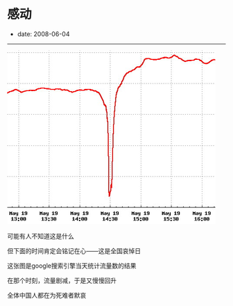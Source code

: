 # 感动

- date: 2008-06-04

--------------------------


![](../../uploads/blogger/0search.jpg)

可能有人不知道这是什么

但下面的时间肯定会铭记在心——这是全国哀悼日

这张图是google搜索引擎当天统计流量数的结果

在那个时刻，流量剧减，于是又慢慢回升

全体中国人都在为死难者默哀
